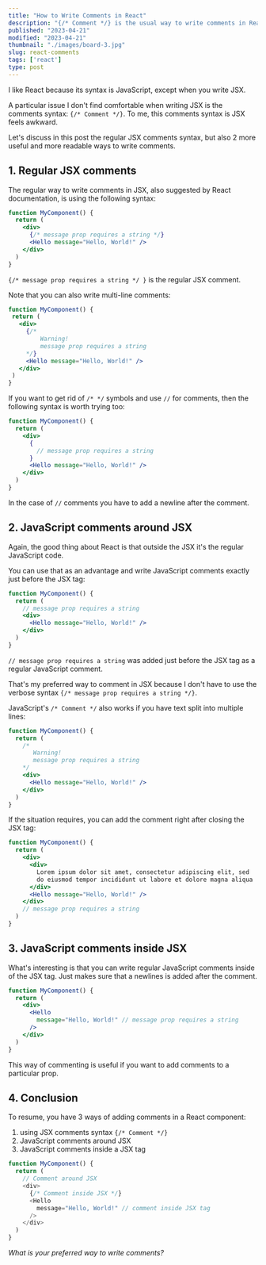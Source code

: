 ```yaml
---
title: "How to Write Comments in React"
description: "{/* Comment */} is the usual way to write comments in React. But there are 2 more you just have to know."
published: "2023-04-21"
modified: "2023-04-21"
thumbnail: "./images/board-3.jpg"
slug: react-comments
tags: ['react']
type: post
---
```


I like React because its syntax is JavaScript, except when you write JSX.  

A particular issue I don't find comfortable when writing JSX is the comments syntax: `{/* Comment */}`. To me, this comments syntax is JSX feels awkward.  

Let's discuss in this post the regular JSX comments syntax, but also 2 more useful and more readable ways to write comments.  

## 1. Regular JSX comments

The regular way to write comments in JSX, also suggested by React documentation, is using the following syntax:

```jsx
function MyComponent() {
  return (
    <div>
      {/* message prop requires a string */}
      <Hello message="Hello, World!" /> 
    </div>
  )
}
```

 `{/* message prop requires a string */ }` is the regular JSX comment. 

 Note that you can also write multi-line comments:

 ```jsx
function MyComponent() {
  return (
    <div>
      {/* 
          Warning!
          message prop requires a string 
      */}
      <Hello message="Hello, World!" /> 
    </div>
  )
}
```

If you want to get rid of `/* */` symbols and use `//` for comments, then the following syntax is worth trying too:

```jsx
function MyComponent() {
  return (
    <div>
      {
        // message prop requires a string
      }
      <Hello message="Hello, World!" /> 
    </div>
  )
}
```

In the case of `//` comments you have to add a newline after the comment.  

## 2. JavaScript comments around JSX

Again, the good thing about React is that outside the JSX it's the regular JavaScript code.  

You can use that as an advantage and write JavaScript comments exactly just before the JSX tag:

```jsx
function MyComponent() {
  return (
    // message prop requires a string
    <div>
      <Hello message="Hello, World!" /> 
    </div>
  )
}
```

`// message prop requires a string` was added just before the JSX tag as a regular JavaScript comment.  

That's my preferred way to comment in JSX because I don't have to use the verbose syntax `{/* message prop requires a string */}`.  

JavaScript's `/* Comment */` also works if you have text split into multiple lines:

```jsx
function MyComponent() {
  return (
    /*
       Warning! 
       message prop requires a string
    */ 
    <div>
      <Hello message="Hello, World!" /> 
    </div>
  )
}
```

If the situation requires, you can add the comment right after closing the JSX tag:

```jsx
function MyComponent() {
  return (
    <div>
      <div>
        Lorem ipsum dolor sit amet, consectetur adipiscing elit, sed 
        do eiusmod tempor incididunt ut labore et dolore magna aliqua
      </div>
      <Hello message="Hello, World!" /> 
    </div>
    // message prop requires a string
  )
}
```

## 3. JavaScript comments inside JSX

What's interesting is that you can write regular JavaScript comments inside of the JSX tag. Just makes sure that a newlines is added after the comment.  

```jsx
function MyComponent() {
  return (
    <div>
      <Hello 
        message="Hello, World!" // message prop requires a string
      /> 
    </div>
  )
}
```

This way of commenting is useful if you want to add comments to a particular prop.  

## 4. Conclusion

To resume, you have 3 ways of adding comments in a React component: 

1. using JSX comments syntax `{/* Comment */}`
2. JavaScript comments around JSX
3. JavaScript comments inside a JSX tag

```javascript
function MyComponent() {
  return (
    // Comment around JSX
    <div>
      {/* Comment inside JSX */}
      <Hello
        message="Hello, World!" // comment inside JSX tag
      /> 
    </div>
  )
}
```

*What is your preferred way to write comments?*